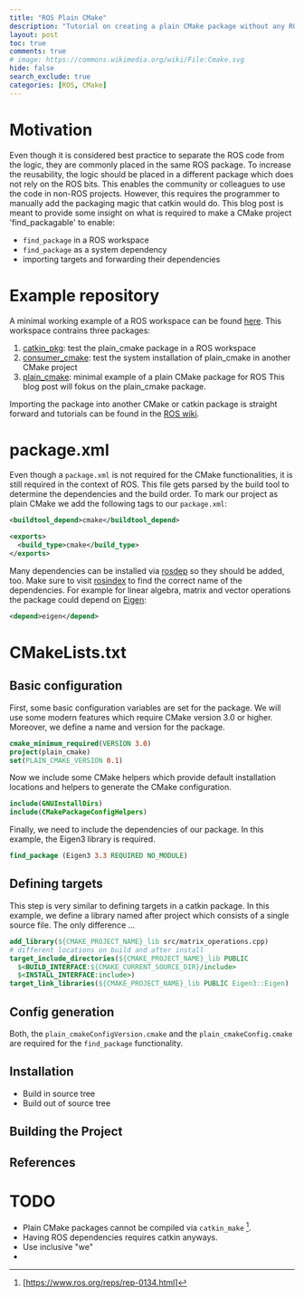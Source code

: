 ```yaml
---
title: "ROS Plain CMake"
description: "Tutorial on creating a plain CMake package without any ROS dependencies that can be used with ROS."
layout: post
toc: true
comments: true
# image: https://commons.wikimedia.org/wiki/File:Cmake.svg
hide: false
search_exclude: true
categories: [ROS, CMake]
---
```


# Motivation
Even though it is considered best practice to separate the ROS code from the logic, they are commonly placed in the same ROS package.
To increase the reusability, the logic should be placed in a different package which does not rely on the ROS bits.
This enables the community or colleagues to use the code in non-ROS projects.
However, this requires the programmer to manually add the packaging magic that catkin would do.
This blog post is meant to provide some insight on what is required to make a CMake project 'find_packagable' to enable:
- `find_package` in a ROS workspace
- `find_package` as a system dependency
- importing targets and forwarding their dependencies

# Example repository
A minimal working example of a ROS workspace can be found [here](https://github.com/Tuebel/ros_plain_cmake).
This workspace contrains three packages:
1. [catkin_pkg](https://github.com/Tuebel/ros_plain_cmake/tree/master/src/catkin_pkg): test the plain_cmake package in a ROS workspace
2. [consumer_cmake](https://github.com/Tuebel/ros_plain_cmake/tree/master/src/consumer_cmake): test the system installation of plain_cmake in another CMake project
3. [plain_cmake](https://github.com/Tuebel/ros_plain_cmake/tree/master/src/plain_cmake): minimal example of a plain CMake package for ROS
This blog post will fokus on the plain_cmake package.

Importing the package into another CMake or catkin package is straight forward and tutorials can be found in the [ROS wiki](http://wiki.ros.org/catkin/Tutorials/CreatingPackage).

# package.xml
Even though a `package.xml` is not required for the CMake functionalities, it is still required in the context of ROS.
This file gets parsed by the build tool to determine the dependencies and the build order.
To mark our project as plain CMake we add the following tags to our `package.xml`:
```xml
<buildtool_depend>cmake</buildtool_depend>

<exports>
  <build_type>cmake</build_type>
</exports>
```
Many dependencies can be installed via [rosdep](http://wiki.ros.org/rosdep) so they should be added, too.
Make sure to visit [rosindex](http://rosindex.github.io/) to find the correct name of the dependencies.
For example for linear algebra, matrix and vector operations the package could depend on [Eigen](http://eigen.tuxfamily.org/):
```xml
<depend>eigen</depend>
```

# CMakeLists.txt
## Basic configuration
First, some basic configuration variables are set for the package.
We will use some modern features which require CMake version 3.0 or higher.
Moreover, we define a name and version for the package.
```cmake
cmake_minimum_required(VERSION 3.0)
project(plain_cmake)
set(PLAIN_CMAKE_VERSION 0.1)
```
Now we include some CMake helpers which provide default installation locations and helpers to generate the CMake configuration.
```cmake
include(GNUInstallDirs)
include(CMakePackageConfigHelpers)
```
Finally, we need to include the dependencies of our package.
In this example, the Eigen3 library is required.
```cmake
find_package (Eigen3 3.3 REQUIRED NO_MODULE)
```

## Defining targets
This step is very similar to defining targets in a catkin package.
In this example, we define a library named after project which consists of a single source file.
The only difference ...

```cmake
add_library(${CMAKE_PROJECT_NAME}_lib src/matrix_operations.cpp)
# different locations on build and after install
target_include_directories(${CMAKE_PROJECT_NAME}_lib PUBLIC
  $<BUILD_INTERFACE:${CMAKE_CURRENT_SOURCE_DIR}/include>
  $<INSTALL_INTERFACE:include>)
target_link_libraries(${CMAKE_PROJECT_NAME}_lib PUBLIC Eigen3::Eigen)
```

## Config generation
Both, the `plain_cmakeConfigVersion.cmake` and the `plain_cmakeConfig.cmake` are required for the `find_package` functionality.


## Installation
- Build in source tree
- Build out of source tree

## Building the Project

## References
[^1]: [https://www.ros.org/reps/rep-0134.html]



# TODO
- Plain CMake packages cannot be compiled via `catkin_make` [^1].
- Having ROS dependencies requires catkin anyways.
- Use inclusive "we"
- 